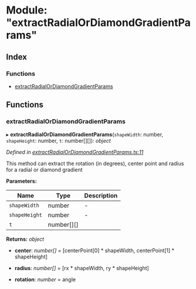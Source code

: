 
# Module: "extractRadialOrDiamondGradientParams"

## Index

### Functions

* [extractRadialOrDiamondGradientParams](_extractradialordiamondgradientparams_.md#extractradialordiamondgradientparams)

## Functions

###  extractRadialOrDiamondGradientParams

▸ **extractRadialOrDiamondGradientParams**(`shapeWidth`: number, `shapeHeight`: number, `t`: number[][]): *object*

*Defined in [extractRadialOrDiamondGradientParams.ts:11](https://github.com/figma-plugin-helper-functions/figma-plugin-helpers/blob/8d604c1/src/helpers/extractRadialOrDiamondGradientParams.ts#L11)*

This method can extract the rotation (in degrees), center point and radius for a radial or diamond gradient

**Parameters:**

Name | Type | Description |
------ | ------ | ------ |
`shapeWidth` | number | - |
`shapeHeight` | number | - |
`t` | number[][] |   |

**Returns:** *object*

* **center**: *number[]* = [centerPoint[0] * shapeWidth, centerPoint[1] * shapeHeight]

* **radius**: *number[]* = [rx * shapeWidth, ry * shapeHeight]

* **rotation**: *number* = angle
